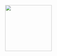 <img src="https://github.com/InnopolisUniversity/innometrics-android-agent/blob/master/images/login.jpg" width="150">
